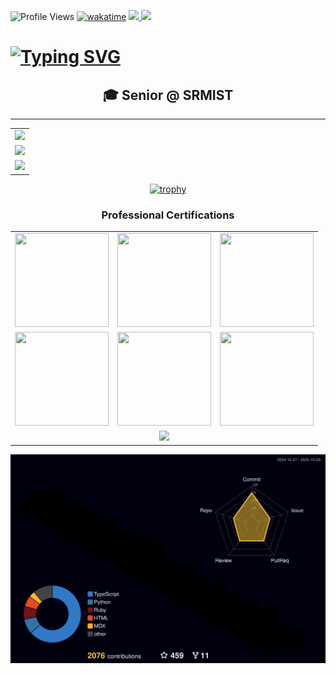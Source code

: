 ![Profile Views](https://komarev.com/ghpvc/?username=greeenboi) [![wakatime](https://wakatime.com/badge/user/d739e0fd-c5e5-4834-8adc-2f9e8c6a1547.svg)](https://wakatime.com/@d739e0fd-c5e5-4834-8adc-2f9e8c6a1547)
<a href="https://suvangs.tech">
  <img height="22" src="https://img.shields.io/badge/Website-suvangs.tech-blue?style=for-the-badge&logo=safari&logoColor=white" />
</a>
<a href="https://peerlist.io/greeenboi">
  <img height="22" src="https://github.com/simple-icons/simple-icons/blob/develop/icons/peerlist.svg" />
</a>

# [![Typing SVG](https://readme-typing-svg.demolab.com?font=Fira+Code&size=35&pause=999&color=8A04ED&width=1100&lines=%F0%9F%91%8B+Hi%2C+I%E2%80%99m+greeenboi;%F0%9F%91%80+I%E2%80%99m+interested+in+SysDesign+DevOps+and+Rust;%F0%9F%8C%B1+I%E2%80%99m+currently+learning+Rails;%F0%9F%92%9E%EF%B8%8F+I%E2%80%99m+looking+to+collaborate+on+development)](https://git.io/typing-svg)

<h2 align="center">
  <b>🎓 Senior @ SRMIST</b>
</h2>

---

<div align="center">

<table>
<tr>
<td width="100%" colspan="2">

<img width="100%" src="https://github-readme-stats.vercel.app/api?username=greeenboi&count_private=true&show_icons=true&rank_icon=percentile&theme=jolly&include_all_commits=true" />

</td>
</tr>
<tr>
<!---
<img width="100%" src="https://github-readme-streak-stats.herokuapp.com?user=greeenboi&theme=jolly&fire=A1EB02" />
--->
<td width="50%" colspan="2">

<img height="800" src="https://github-readme-stats.vercel.app/api/wakatime?username=GreenArcade&theme=jolly&layout=compact" />

</td>
</tr>
<tr>
<td width="100%" colspan="2">

<img width="100%" src="https://github-contributor-stats.vercel.app/api?username=greeenboi&limit=6&theme=jolly&combine_all_yearly_contributions=true" />

</td>
</tr>
</table>

</div>

<div align="center">
  
[![trophy](https://github-trophies.vercel.app/?username=greeenboi&theme=tokyonight&no-frame=false&no-bg=false&margin-w=4)](https://github.com/greeenboi)

</div>

<div align="center">

### Professional Certifications
<table>
<tr>
<td align="center">
<a href="https://www.credly.com/badges/44ac2fcd-0d6d-46a6-9942-439e68afaf66/public_url">
<img src="https://user-images.githubusercontent.com/118198968/226444495-c37c2eb8-63e7-4320-9ff0-5cb526e4a4e7.png" width="150" height="150">
</a>
</td>
<td align="center">
<a href="https://www.credly.com/badges/259da5f8-1b1e-43ac-915f-8227fb673bea/public_url">
<img src="https://github.com/greeenboi/greeenboi/assets/118198968/15312ae1-af6d-4e43-be10-05d7fd861431" width="150" height="150">
</a>
</td>
<td align="center">
<a href="https://www.credly.com/badges/647f1acf-d7a5-41cd-ac83-9749b9ebcc82/public_url">
<img src="https://github.com/user-attachments/assets/7f8d26d9-f74b-47a2-ac74-6b820eb44dfb" width="150" height="150">
</a>
</td>
</tr>
<tr>
<td align="center">
<a href="https://rhtapps.redhat.com/verify?certId=240-226-365">
<img src="https://github.com/user-attachments/assets/5be835ad-a873-45ed-bc0f-0649825720ee" width="150" height="150">
</a>
</td>
<td align="center">
<img src="https://user-images.githubusercontent.com/118198968/227723940-65f60bd8-024c-48a8-812b-6da679eaaf91.png" width="150" height="150">
</td>
<td align="center">
<img src="https://user-images.githubusercontent.com/118198968/236622308-1fbc26ff-0f8a-4de5-aa0f-bcf0b07c6fb7.png" width="150" height="150">
</td>
</tr>
<tr>
<td colspan="3" align="center">
<img src="https://github.com/greeenboi/greeenboi/assets/118198968/c6481fa0-c455-4ab7-ad84-f20df7f0164b" height="150">
</td>
</tr>
</table>

</div>


</div>

![](./profile-3d-contrib/profile-night-rainbow.svg)


<!---
greeenboi/greeenboi is a ✨ special ✨ repository because its `README.md` (this file) appears on your GitHub profile.
You can click the Preview link to take a look at your changes.
"https://github-readme-stats-git-masterrstaa-rickstaa.vercel.app/api/top-langs/?username=greeenboi&text_bold&count_private=true&show_icons=true&layout=compact&theme=jolly
--->
